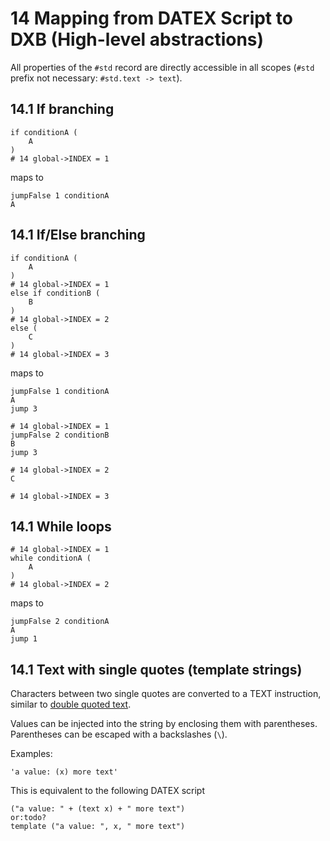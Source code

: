 # 14 Mapping from DATEX Script to DXB (High-level abstractions)

All properties of the `#std` record are directly accessible in all scopes
(`#std` prefix not necessary: `#std.text -> text`).

## 14.1 If branching

```datex
if conditionA (
	A 
)
# 14 global->INDEX = 1
```

maps to

```datex
jumpFalse 1 conditionA
A
```

## 14.1 If/Else branching

```datex
if conditionA (
	A 
)
# 14 global->INDEX = 1
else if conditionB (
	B
)
# 14 global->INDEX = 2
else (
	C 
)
# 14 global->INDEX = 3
```

maps to

```datex
jumpFalse 1 conditionA
A
jump 3

# 14 global->INDEX = 1
jumpFalse 2 conditionB
B
jump 3

# 14 global->INDEX = 2
C

# 14 global->INDEX = 3
```

## 14.1 While loops

```datex
# 14 global->INDEX = 1
while conditionA (
	A 
)
# 14 global->INDEX = 2
```

maps to

```datex
jumpFalse 2 conditionA
A
jump 1
```

## 14.1 Text with single quotes (template strings)

Characters between two single quotes are converted to a TEXT instruction,
similar to
[double quoted text](./007_dxb_execution.md#datex-script-mapping).

Values can be injected into the string by enclosing them with parentheses.
Parentheses can be escaped with a backslashes (`\`).

Examples:

```datex
'a value: (x) more text'
```

This is equivalent to the following DATEX script

```datex
("a value: " + (text x) + " more text")
or:todo?
template ("a value: ", x, " more text")
```
